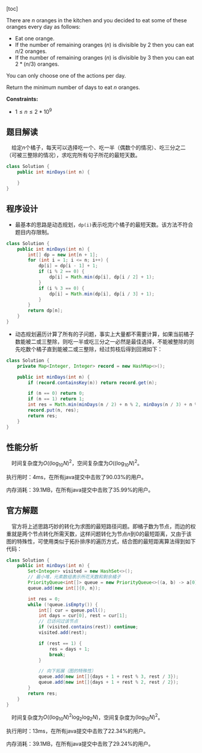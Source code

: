 [toc]

There are $n$ oranges in the kitchen and you decided to eat some of these oranges every day as follows:

* Eat one orange.
* If the number of remaining oranges ($n$) is divisible by $2$ then you can eat  $n/2$ oranges.
* If the number of remaining oranges ($n$) is divisible by $3$ then you can eat  $2*(n/3)$ oranges.

You can only choose one of the actions per day.

Return the minimum number of days to eat $n$ oranges.



**Constraints:**

- $1 \le n \le 2*10^9$



## 题目解读

&emsp;给定$n$个橘子，每天可以选择吃一个、吃一半（偶数个的情况）、吃三分之二（可被三整除的情况），求吃完所有句子所花的最短天数。

```java
class Solution {
    public int minDays(int n) {

    }
}
```

## 程序设计

* 最基本的思路是动态规划，`dp(i)`表示吃完$i$个橘子的最短天数。该方法不符合题目内存限制。

```java
class Solution {
    public int minDays(int n) {
        int[] dp = new int[n + 1];
        for (int i = 1; i <= n; i++) {
            dp[i] = dp[i - 1] + 1;
            if (i % 2 == 0) {
                dp[i] = Math.min(dp[i], dp[i / 2] + 1);
            }
            if (i % 3 == 0) {
                dp[i] = Math.min(dp[i], dp[i / 3] + 1);
            }
        }
        return dp[n];
    }
}
```

* 动态规划遍历计算了所有的子问题，事实上大量都不需要计算，如果当前橘子数能被二或三整除，则吃一半或吃三分之一必然是最佳选择，不能被整除的则先吃数个橘子直到能被二或三整除，经过剪枝后得到回溯如下：

```java
class Solution {
    private Map<Integer, Integer> record = new HashMap<>();

    public int minDays(int n) {
        if (record.containsKey(n)) return record.get(n);

        if (n == 0) return 0;
        if (n == 1) return 1;
        int res = Math.min(minDays(n / 2) + n % 2, minDays(n / 3) + n % 3) + 1;
        record.put(n, res);
        return res;
    }
}
```

## 性能分析

&emsp;时间复杂度为$O((\log_{10}N)^2$，空间复杂度为$O((\log_{10}N)^2$。

执行用时：4ms，在所有java提交中击败了90.03%的用户。

内存消耗：39.1MB，在所有java提交中击败了35.99%的用户。

## 官方解题

&emsp;官方将上述思路巧妙的转化为求图的最短路径问题。即橘子数为节点，而边的权重就是两个节点转化所需天数，这样问题转化为节点$n$到$0$的最短距离，又由于该图的特殊性，可使用类似于拓扑排序的遍历方式，结合图的最短距离算法得到如下代码：

```java
class Solution {
    public int minDays(int n) {
        Set<Integer> visited = new HashSet<>();
        // 最小堆，元素数组表示所花天数和剩余橘子
        PriorityQueue<int[]> queue = new PriorityQueue<>((a, b) -> a[0] == b[0] ? (a[1] - b[1]) : (a[0] - b[0]));
        queue.add(new int[]{0, n});

        int res = 0;
        while (!queue.isEmpty()) {
            int[] cur = queue.poll();
            int days = cur[0], rest = cur[1];
            // 已访问过该节点
            if (visited.contains(rest)) continue;
            visited.add(rest);

            if (rest == 1) {
                res = days + 1;
                break;
            }

            // 向下拓展（图的特殊性）
            queue.add(new int[]{days + 1 + rest % 3, rest / 3});
            queue.add(new int[]{days + 1 + rest % 2, rest / 2});
        }
        return res;
    }
}
```

&emsp;时间复杂度为$O((\log_{10}N)^2\log_2\log_2N)$，空间复杂度为$(\log_{10}N)^2$。

执行用时：13ms，在所有java提交中击败了22.34%的用户。

内存消耗：39.1MB，在所有java提交中击败了29.24%的用户。